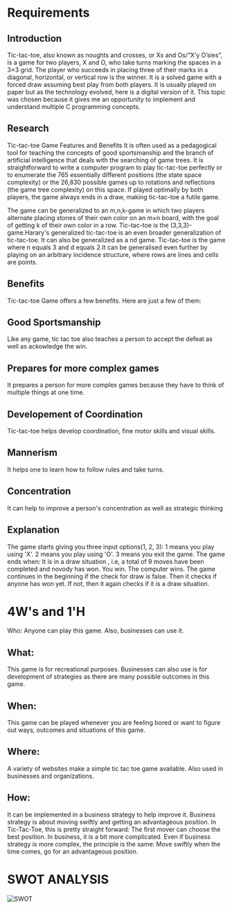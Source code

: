 
# Requirements

## Introduction

Tic-tac-toe, also known as noughts and crosses, or Xs and Os/“X’y O’sies”, is a game for two players, X and O, who take turns marking the spaces in a 3×3 grid. The player who succeeds in placing three of their marks in a diagonal, horizontal, or vertical row is the winner. It is a solved game with a forced draw assuming best play from both players. It is usually played on paper but as the technology evolved, here is a digital version of it. This topic was chosen because it gives me an opportunity to implement and understand multiple C programming concepts.

## Research
Tic-tac-toe Game Features and Benefits It is often used as a pedagogical tool for teaching the concepts of good sportsmanship and the branch of artificial intelligence that deals with the searching of game trees. It is straightforward to write a computer program to play tic-tac-toe perfectly or to enumerate the 765 essentially different positions (the state space complexity) or the 26,830 possible games up to rotations and reflections (the game tree complexity) on this space. If played optimally by both players, the game always ends in a draw, making tic-tac-toe a futile game.

The game can be generalized to an m,n,k-game in which two players alternate placing stones of their own color on an m×n board, with the goal of getting k of their own color in a row. Tic-tac-toe is the (3,3,3)-game.Harary's generalized tic-tac-toe is an even broader generalization of tic-tac-toe. It can also be generalized as a nd game. Tic-tac-toe is the game where n equals 3 and d equals 2.It can be generalised even further by playing on an arbitrary incidence structure, where rows are lines and cells are points.

## Benefits
Tic-tac-toe Game offers a few benefits. Here are just a few of them:

## Good Sportsmanship
Like any game, tic tac toe also teaches a person to accept the defeat as well as ackowledge the win.

## Prepares for more complex games
It prepares a person for more complex games because they have to think of multiple things at one time.

## Developement of Coordination
Tic-tac-toe helps develop coordination, fine motor skills and visual skills.

## Mannerism
It helps one to learn how to follow rules and take turns.

## Concentration
It can help to improve a person's concentration as well as strategic thinking

## Explanation
The game starts giving you three input options(1, 2, 3): 1 means you play using 'X'. 2 means you play using 'O'. 3 means you exit the game. The game ends when: It is in a draw situation , i.e, a total of 9 moves have been completed and novody has won. You win. The computer wins. The game continues in the beginning if the check for draw is false. Then it checks if anyone has won yet. If not, then it again checks if it is a draw situation.

# 4W's and 1'H
Who:
Anyone can play this game. Also, businesses can use it.

## What:
This game is for recreational purposes. Businesses can also use is for development of strategies as there are many possible outcomes in this game.

## When:
This game can be played whenever you are feeling bored or want to figure out ways, outcomes and situations of this game.

## Where:
A variety of websites make a simple tic tac toe game available. Also used in businesses and organizations.

## How:
It can be implemented in a business strategy to help improve it. Business strategy is about moving swiftly and getting an advantageous position. In Tic-Tac-Toe, this is pretty straight forward: The first mover can choose the best position. In business, it is a bit more complicated. Even if business strategy is more complex, the principle is the same: Move swiftly when the time comes, go for an advantageous position.

# SWOT ANALYSIS
   ![SWOT](https://user-images.githubusercontent.com/94217787/143030949-65aef336-4aa3-4808-9372-97ec433d89ba.png)




    





